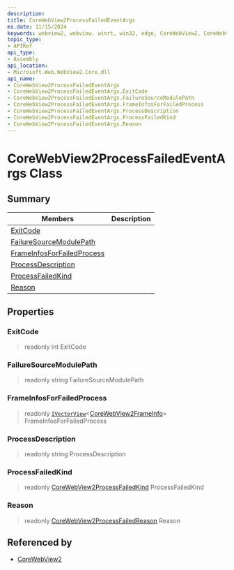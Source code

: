 ```yaml
---
description: 
title: CoreWebView2ProcessFailedEventArgs
ms.date: 11/15/2024
keywords: webview2, webview, winrt, win32, edge, CoreWebView2, CoreWebView2Controller, browser control, edge html, CoreWebView2ProcessFailedEventArgs
topic_type:
- APIRef
api_type:
- Assembly
api_location:
- Microsoft.Web.WebView2.Core.dll
api_name:
- CoreWebView2ProcessFailedEventArgs
- CoreWebView2ProcessFailedEventArgs.ExitCode
- CoreWebView2ProcessFailedEventArgs.FailureSourceModulePath
- CoreWebView2ProcessFailedEventArgs.FrameInfosForFailedProcess
- CoreWebView2ProcessFailedEventArgs.ProcessDescription
- CoreWebView2ProcessFailedEventArgs.ProcessFailedKind
- CoreWebView2ProcessFailedEventArgs.Reason
---
```


# CoreWebView2ProcessFailedEventArgs Class



## Summary

Members|Description
--|--
[ExitCode](#exitcode) | 
[FailureSourceModulePath](#failuresourcemodulepath) | 
[FrameInfosForFailedProcess](#frameinfosforfailedprocess) | 
[ProcessDescription](#processdescription) | 
[ProcessFailedKind](#processfailedkind) | 
[Reason](#reason) | 

## Properties

### ExitCode

> readonly  int ExitCode

### FailureSourceModulePath

> readonly  string FailureSourceModulePath

### FrameInfosForFailedProcess

> readonly  [`IVectorView`](/uwp/api/Windows.Foundation.Collections.IVectorView-1)&lt;[CoreWebView2FrameInfo](corewebview2frameinfo.md)&gt; FrameInfosForFailedProcess

### ProcessDescription

> readonly  string ProcessDescription

### ProcessFailedKind

> readonly  [CoreWebView2ProcessFailedKind](corewebview2processfailedkind.md) ProcessFailedKind

### Reason

> readonly  [CoreWebView2ProcessFailedReason](corewebview2processfailedreason.md) Reason






## Referenced by

- [CoreWebView2](corewebview2.md)
